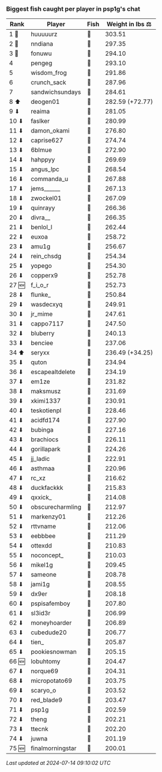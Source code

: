 ### Biggest fish caught per player in psp1g's chat
| Rank | Player | Fish | Weight in lbs ⚖️ |
|------|--------|-----------|---------|
| 1 🥇  | huuuuurz | 🐳 | 303.51 |
| 2 🥈  | nndiana | 🐳 | 297.35 |
| 3 🥉  | fonuwu | 🐳 | 294.10 |
| 4  | pengeg | 🐳 | 293.10 |
| 5  | wisdom_frog | 🐳 | 291.86 |
| 6  | crunch_sack | 🐳 | 287.96 |
| 7  | sandwichsundays | 🐉 | 284.61 |
| 8 ⬆ | deogen01 | 🐳 | 282.59 (+72.77) |
| 9 ⬇ | reaima | 🐳 | 281.05 |
| 10 ⬇ | faslker | 🐳 | 280.99 |
| 11 ⬇ | damon_okami | 🐉 | 276.80 |
| 12 ⬇ | caprise627 | 🐳 | 274.74 |
| 13 ⬇ | 6blmue | 🐳 | 272.90 |
| 14 ⬇ | hahppyy | 🐉 | 269.69 |
| 15 ⬇ | angus_lpc | 🐉 | 268.54 |
| 16 ⬇ | commanda_u | 🐉 | 267.88 |
| 17 ⬇ | jems______ | 🐳 | 267.13 |
| 18 ⬇ | zwockel01 | 🐳 | 267.09 |
| 19 ⬇ | quinrayy | 🦕 | 266.36 |
| 20 ⬇ | divra__ | 🐍 | 266.35 |
| 21 ⬇ | benlol_l | 🦕 | 262.44 |
| 22 ⬇ | euxoa | 🦑 | 258.72 |
| 23 ⬇ | amu1g | 🦕 | 256.67 |
| 24 ⬇ | rein_chsdg | 🐳 | 254.34 |
| 25 ⬇ | yopego | 🐢 | 254.30 |
| 26 ⬇ | copperx9 | 🦕 | 252.78 |
| 27 🆕 | f_i_o_r | 🐢 | 252.73 |
| 28 ⬇ | flunke_ | 🐳 | 250.84 |
| 29 ⬇ | wasdecxyq | 🐳 | 249.91 |
| 30 ⬇ | jr_mime | 🐢 | 247.61 |
| 31 ⬇ | cappo7117 | 🐉 | 247.50 |
| 32 ⬇ | bluberry | 🦕 | 240.13 |
| 33 ⬇ | benciee | 🐉 | 237.06 |
| 34 ⬆ | seryxx | 🐳 | 236.49 (+34.25) |
| 35 ⬇ | quton | 🐳 | 234.94 |
| 36 ⬇ | escapealtdelete | 🐉 | 234.19 |
| 37 ⬇ | em1ze | 🦕 | 231.82 |
| 38 ⬇ | maksmusz | 🦕 | 231.69 |
| 39 ⬇ | xkimi1337 | 🦕 | 230.91 |
| 40 ⬇ | teskotienpl | 🐳 | 228.46 |
| 41 ⬇ | acidfd174 | 🐍 | 227.90 |
| 42 ⬇ | bubinga | 🐉 | 227.16 |
| 43 ⬇ | brachiocs | 🐉 | 226.11 |
| 44 ⬇ | gorillapark | 🦕 | 224.26 |
| 45 ⬇ | jj_ladic | 🐳 | 222.91 |
| 46 ⬇ | asthmaa | 🐉 | 220.96 |
| 47 ⬇ | rc_xz | 🐳 | 216.62 |
| 48 ⬇ | duckfackkk | 🐳 | 215.83 |
| 49 ⬇ | qxxick_ | 🐉 | 214.08 |
| 50 ⬇ | obscurecharmling | 🦈 | 212.97 |
| 51 ⬇ | markenzy01 | 🦈 | 212.26 |
| 52 ⬇ | rttvname | 🐳 | 212.06 |
| 53 ⬇ | eebbbee | 🦕 | 211.29 |
| 54 ⬇ | ottexdd | 🐉 | 210.83 |
| 55 ⬇ | noconcept_ | 🐉 | 210.03 |
| 56 ⬇ | mikel1g | 🐳 | 209.45 |
| 57 ⬇ | sameone | 🐳 | 208.78 |
| 58 ⬇ | jami1g | 🦈 | 208.55 |
| 59 ⬇ | dx9er | 🐉 | 208.18 |
| 60 ⬇ | pspisafemboy | 🐳 | 207.80 |
| 61 ⬇ | sl3id3r | 🐳 | 206.99 |
| 62 ⬇ | moneyhoarder | 🦈 | 206.89 |
| 63 ⬇ | cubedude20 | 🐉 | 206.77 |
| 64 ⬇ | tien_ | 🐳 | 205.87 |
| 65 ⬇ | pookiesnowman | 🐳 | 205.15 |
| 66 🆕 | lobuhtomy | 🐳 | 204.47 |
| 67 ⬇ | norque69 | 🦈 | 204.31 |
| 68 ⬇ | micropotato69 | 🦈 | 203.75 |
| 69 ⬇ | scaryo_o | 🦕 | 203.52 |
| 70 ⬇ | red_blade9 | 🦈 | 203.47 |
| 71 ⬇ | psp1g | 🦈 | 202.59 |
| 72 ⬇ | theng | 🦈 | 202.21 |
| 73 ⬇ | ttecnk | 🐉 | 202.20 |
| 74 ⬇ | juwna | 🐳 | 201.19 |
| 75 🆕 | finalmorningstar | 🐳 | 200.01 |

_Last updated at 2024-07-14 09:10:02 UTC_